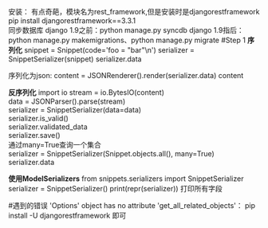 安装：
有点奇葩，模块名为rest_framework,但是安装时是djangorestframework
pip install djangorestframework==3.3.1  
同步数据库 
django 1.9之前：python manage.py syncdb
django 1.9指后：python manage.py makemigrations、python manage.py migrate
#Step 1
**序列化**
snippet = Snippet(code='foo = "bar"\n')
serializer = SnippetSerializer(snippet)
serializer.data

序列化为json:
content = JSONRenderer().render(serializer.data)
content

**反序列化**
import io
stream = io.BytesIO(content)  
data = JSONParser().parse(stream)  
serializer = SnippetSerializer(data=data)  
serializer.is_valid()  
serializer.validated_data  
serializer.save()  
通过many=True查询一个集合  
serializer = SnippetSerializer(Snippet.objects.all(), many=True)
serializer.data


**使用ModelSerializers**
from snippets.serializers import SnippetSerializer
serializer = SnippetSerializer()
print(repr(serializer))  打印所有字段


#遇到的错误
'Options' object has no attribute 'get_all_related_objects'：
pip install -U djangorestframework 即可
